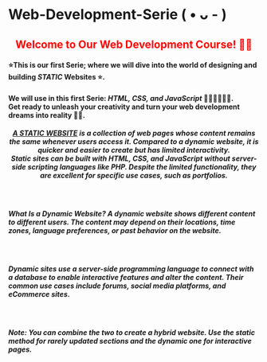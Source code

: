 # Web-Development-Serie ( • ᴗ - )
<h2 style="color:red" align="center">Welcome to Our Web Development Course! 👋🌐</h2> 
<h4>⭐This is our first Serie; where we will dive into the world of designing and building <strong><i>STATIC</i></strong> Websites ⭐.</h4>
<h4>We will use in this first Serie: <strong><i>HTML, CSS, and JavaScript</i></strong> 🧑🏻‍💻👩🏻‍💻. 
<br>Get ready to unleash your creativity and turn your web development dreams into reality 🚀💥.</h4>
<h5 align="center"> <strong><i><u>A STATIC WEBSITE</u></i></strong> is a collection of web pages whose content remains the same whenever users access it. Compared to a dynamic website, it is quicker and easier to create but has limited interactivity.<br> Static sites can be built with HTML, CSS, and JavaScript without server-side scripting languages like PHP. Despite the limited functionality, they are excellent for specific use cases, such as portfolios.</h5>

<br>
<h5>What Is a Dynamic Website?
A dynamic website shows different content to different users. The content may depend on their locations, time zones, language preferences, or past behavior on the website.</h5>
<br>
<h5>Dynamic sites use a server-side programming language to connect with a database to enable interactive features and alter the content. Their common use cases include forums, social media platforms, and eCommerce sites.</h5>
<br>
<h5>Note: You can combine the two to create a hybrid website. Use the static method for rarely updated sections and the dynamic one for interactive pages.</h5>
